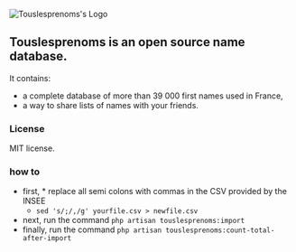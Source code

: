 <p align="center">

![Touslesprenoms's Logo](https://github.com/djaiss/bivouac/assets/61099/d47cc206-6306-4711-8050-2417a4c17dd2)

</p>

## Touslesprenoms is an open source name database.

It contains:

- a complete database of more than 39 000 first names used in France,
- a way to share lists of names with your friends.

### License

MIT license.

### how to

- first, * replace all semi colons with commas in the CSV provided by the INSEE
  * `sed 's/;/,/g' yourfile.csv > newfile.csv`
- next, run the command `php artisan touslesprenoms:import`
- finally, run the command `php artisan touslesprenoms:count-total-after-import`
